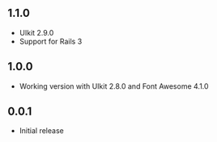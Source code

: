 ## 1.1.0
- UIkit 2.9.0
- Support for Rails 3

## 1.0.0
- Working version with UIkit 2.8.0 and Font Awesome 4.1.0

## 0.0.1
- Initial release
